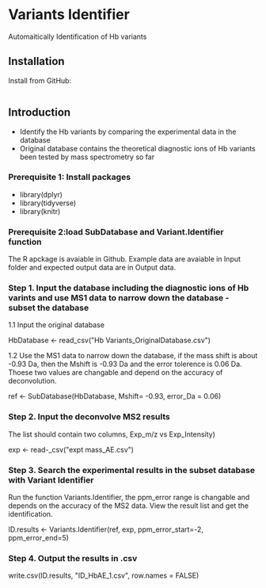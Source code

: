 Variants Identifier
================
Automaitically Identification of Hb variants
## Installation

Install from GitHub:

``` 

```

## Introduction
+ Identify the Hb variants by comparing the experimental data in the database
+ Original database contains the theoretical diagnostic ions of Hb variants been tested by mass spectrometry so far 

### Prerequisite 1: Install packages
+ library(dplyr)
+ library(tidyverse)
+ library(knitr)

### Prerequisite 2:load SubDatabase and Variant.Identifier function
The R apckage is avaiable in Github. Example data are avaiable in Input folder and expected output data are in Output data.

### Step 1. Input the database including the diagnostic ions of Hb varints and use MS1 data to narrow down the database - subset the database

1.1 Input the original database

HbDatabase <-  read_csv("Hb Variants_OriginalDatabase.csv")

1.2 Use the MS1 data to narrow down the database, if the mass shift is about -0.93 Da, then the Mshift is -0.93 Da and the error tolerence is 0.06 Da. Thoese two values are changable and depend on the accuracy of deconvolution.

ref <- SubDatabase(HbDatabase, Mshift= -0.93, error_Da = 0.06)

### Step 2. Input the deconvolve MS2 results 
The list should contain two columns,  Exp_m/z vs Exp_Intensity)

exp <- read-_csv("expt mass_AE.csv")

### Step 3. Search the experimental results in the subset database with Variant Identifier
Run the function Variants.Identifier, the ppm_error range is changable and depends on the accuracy of the MS2 data. View the result list and get the identification.

ID.results <- Variants.Identifier(ref, exp, ppm_error_start=-2, ppm_error_end=5)

### Step 4. Output the results in .csv

write.csv(ID.results, "ID_HbAE_1.csv", row.names = FALSE)
